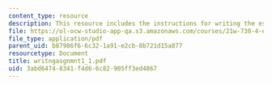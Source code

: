 ```yaml
---
content_type: resource
description: This resource includes the instructions for writing the essay assignment.
file: https://ol-ocw-studio-app-qa.s3.amazonaws.com/courses/21w-730-4-expository-writing-analyzing-mass-media-spring-2001/3abd64748341f4d66c82905ff3ed4867_writngasgnmnt1_1.pdf
file_type: application/pdf
parent_uid: b87986f6-6c32-1a91-e2cb-8b721d15a877
resourcetype: Document
title: writngasgnmnt1_1.pdf
uid: 3abd6474-8341-f4d6-6c82-905ff3ed4867
---
```

